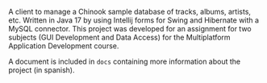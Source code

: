 A client to manage a Chinook sample database of tracks, albums, artists, etc. Written in Java 17 by using Intellij forms for Swing and Hibernate with a MySQL connector.
This project was developed for an assignment for two subjects (GUI Development and Data Access) for the Multiplatform Application Development course.

A document is included in `docs` containing more information about the project (in spanish).
